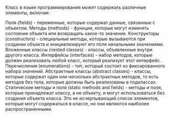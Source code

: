 Класс в языке программирования может содержать различные элементы, включая:

Поля (fields) - переменные, которые содержат данные, связанные с объектом.
Методы (methods) - функции, которые могут изменять состояние объекта или возвращать какое-то значение.
Конструкторы (constructors) - специальные методы, которые вызываются при создании объекта и инициализируют его поля начальными значениями.
Вложенные классы (nested classes) - классы, объявленные внутри другого класса.
Интерфейсы (interfaces) - набор методов, которые должен реализовать любой класс, который реализует этот интерфейс.
Перечисления (enumerations) - тип, который состоит из фиксированного набора значений.
Абстрактные классы (abstract classes) - классы, которые содержат один или несколько абстрактных методов, то есть методов без тела, которые должны быть реализованы в подклассах.
Статические методы и поля (static methods and fields) - методы и поля, которые принадлежат классу, а не объекту, и могут использоваться без создания объекта класса.
Это не исчерпывающий список элементов, которые могут содержаться в классе, но они являются наиболее распространенными.